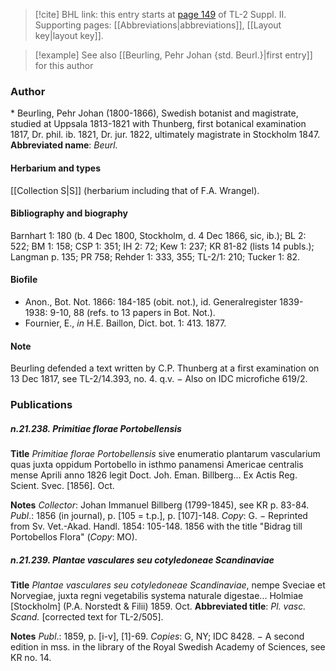 > [!cite] BHL link: this entry starts at [page 149](https://www.biodiversitylibrary.org/page/33265346) of TL-2 Suppl. II.
> Supporting pages: [[Abbreviations|abbreviations]], [[Layout key|layout key]].

> [!example] See also [[Beurling, Pehr Johan {std. Beurl.}|first entry]] for this author

### Author

\* Beurling, Pehr Johan (1800-1866), Swedish botanist and magistrate, studied at Uppsala 1813-1821 with Thunberg, first botanical examination 1817, Dr. phil. ib. 1821, Dr. jur. 1822, ultimately magistrate in Stockholm 1847. 
**Abbreviated name**: *Beurl.*

#### Herbarium and types

[[Collection S|S]] (herbarium including that of F.A. Wrangel).

#### Bibliography and biography

Barnhart 1: 180 (b. 4 Dec 1800, Stockholm, d. 4 Dec 1866, sic, ib.); BL 2: 522; BM 1: 158; CSP 1: 351; IH 2: 72; Kew 1: 237; KR 81-82 (lists 14 publs.); Langman p. 135; PR 758; Rehder 1: 333, 355; TL-2/1: 210; Tucker 1: 82.

#### Biofile

- Anon., Bot. Not. 1866: 184-185 (obit. not.), id. Generalregister 1839-1938: 9-10, 88 (refs. to 13 papers in Bot. Not.).
- Fournier, E., *in* H.E. Baillon, Dict. bot. 1: 413. 1877.

#### Note

Beurling defended a text written by C.P. Thunberg at a first examination on 13 Dec 1817, see TL-2/14.393, no. 4. q.v. − Also on IDC microfiche 619/2.

### Publications

##### n.21.238. Primitiae florae Portobellensis

**Title**
*Primitiae florae Portobellensis* sive enumeratio plantarum vascularium quas juxta oppidum Portobello in isthmo panamensi Americae centralis mense Aprili anno 1826 legit Doct. Joh. Eman. Billberg... Ex Actis Reg. Scient. Svec. \[1856\]. Oct.

**Notes**
*Collector*: Johan Immanuel Billberg (1799-1845), see KR p. 83-84.
*Publ*.: 1856 (in journal), p. \[105 = t.p.\], p. \[107\]-148. *Copy*: G. − Reprinted from Sv. Vet.-Akad. Handl. 1854: 105-148. 1856 with the title "Bidrag till Portobellos Flora" (*Copy*: MO).

##### n.21.239. Plantae vasculares seu cotyledoneae Scandinaviae

**Title**
*Plantae vasculares seu cotyledoneae Scandinaviae*, nempe Sveciae et Norvegiae, juxta regni vegetabilis systema naturale digestae... Holmiae \[Stockholm\] (P.A. Norstedt & Filii) 1859. Oct.
**Abbreviated title**: *Pl. vasc. Scand.* \[corrected text for TL-2/505\].

**Notes**
*Publ*.: 1859, p. \[i-v\], \[1\]-69. *Copies*: G, NY; IDC 8428. − A second edition in mss. in the library of the Royal Swedish Academy of Sciences, see KR no. 14.

